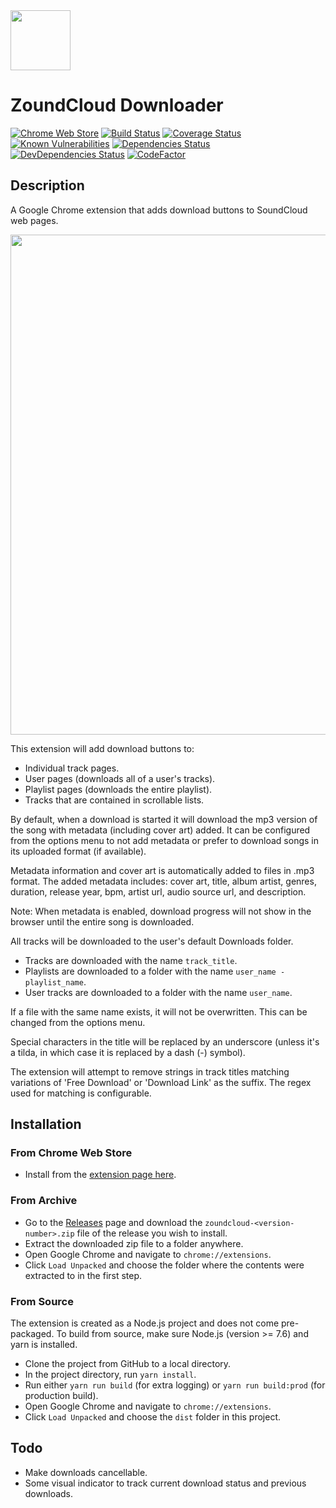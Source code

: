 <a href="https://chrome.google.com/webstore/detail/zoundcloud-downloader/bhnpokjikdldjiimbmoakkfekcnpkkij">
  <img src="https://github.com/xtangle/zoundcloud/blob/master/src/resources/icon128.png" width="96" height="96">
</a>

# ZoundCloud Downloader

[![Chrome Web Store](https://img.shields.io/chrome-web-store/v/bhnpokjikdldjiimbmoakkfekcnpkkij.svg)](https://chrome.google.com/webstore/detail/zoundcloud-downloader/bhnpokjikdldjiimbmoakkfekcnpkkij)
[![Build Status](https://img.shields.io/travis/xtangle/zoundcloud.svg)](https://travis-ci.org/xtangle/zoundcloud)
[![Coverage Status](https://img.shields.io/coveralls/github/xtangle/zoundcloud.svg)](https://coveralls.io/github/xtangle/zoundcloud?branch=master)
[![Known Vulnerabilities](https://snyk.io/test/github/xtangle/zoundcloud/badge.svg?targetFile=package.json)](https://snyk.io/test/github/xtangle/zoundcloud?targetFile=package.json)
[![Dependencies Status](https://img.shields.io/david/xtangle/ZoundCloud.svg)](https://david-dm.org/xtangle/ZoundCloud)
[![DevDependencies Status](https://img.shields.io/david/dev/xtangle/ZoundCloud.svg)](https://david-dm.org/xtangle/ZoundCloud?type=dev)
[![CodeFactor](https://www.codefactor.io/repository/github/xtangle/zoundcloud/badge)](https://www.codefactor.io/repository/github/xtangle/zoundcloud)

## Description

A Google Chrome extension that adds download buttons to SoundCloud web pages. 

<img src="https://github.com/xtangle/zoundcloud/blob/master/docs/img1.png" width="800">

This extension will add download buttons to:

* Individual track pages.
* User pages (downloads all of a user's tracks).
* Playlist pages (downloads the entire playlist).
* Tracks that are contained in scrollable lists.

By default, when a download is started it will download the mp3 version of the song with metadata (including cover art) added. 
It can be configured from the options menu to not add metadata or prefer to download songs in its uploaded format (if available).

Metadata information and cover art is automatically added to files in .mp3 format.
The added metadata includes: cover art, title, album artist, genres, duration, release year, bpm, 
artist url, audio source url, and description.

Note: When metadata is enabled, download progress will not show in the browser until the entire song is downloaded.

All tracks will be downloaded to the user's default Downloads folder.

* Tracks are downloaded with the name `track_title`.
* Playlists are downloaded to a folder with the name `user_name - playlist_name`.
* User tracks are downloaded to a folder with the name `user_name`.

If a file with the same name exists, it will not be overwritten. This can be changed from
the options menu.

Special characters in the title will be replaced by an underscore (unless it's a tilda, in which
case it is replaced by a dash (-) symbol). 

The extension will attempt to remove strings in track titles matching variations of
'Free Download' or 'Download Link' as the suffix. The regex used for matching is configurable.

## Installation

### From Chrome Web Store

- Install from the [extension page here](https://chrome.google.com/webstore/detail/zoundcloud-downloader/bhnpokjikdldjiimbmoakkfekcnpkkij).

### From Archive

- Go to the [Releases](https://github.com/xtangle/zoundcloud/releases) page and download the `zoundcloud-<version-number>.zip` file of the release you wish to install.
- Extract the downloaded zip file to a folder anywhere.
- Open Google Chrome and navigate to `chrome://extensions`.
- Click `Load Unpacked` and choose the folder where the contents were extracted to in the first step. 

### From Source

The extension is created as a Node.js project and does not come pre-packaged. 
To build from source, make sure Node.js (version >= 7.6) and yarn is installed.

- Clone the project from GitHub to a local directory.
- In the project directory, run `yarn install`.
- Run either `yarn run build` (for extra logging) or `yarn run build:prod` (for production build).
- Open Google Chrome and navigate to `chrome://extensions`.
- Click `Load Unpacked` and choose the `dist` folder in this project.

## Todo

* Make downloads cancellable.
* Some visual indicator to track current download status and previous downloads.
